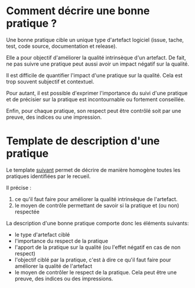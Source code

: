 Comment décrire une bonne pratique ?
====================================

Une bonne pratique cible un unique type d'artefact logiciel (issue, tache, test, code source, documentation et release).

Elle a pour objectif d'améliorer la qualité intrinsèque d'un artefact. De fait, ne pas suivre une pratique peut aussi avoir un impact négatif sur la qualité. 

Il est difficile de quantifier l'impact d'une pratique sur la qualité. Cela est trop souvent subjectif et contextuel.

Pour autant, il est possible d'exprimer l'importance du suivi d'une pratique et de précisier sur la pratique est incontournable ou fortement conseillée.

Enfin, pour chaque pratique, son respect peut être contrôlé soit par une preuve, des indices ou une impression. 

Template de description d'une pratique
======================================

Le template [suivant](./TEMPLATE.md) permet de décrire de manière homogène toutes les pratiques identifiées par le recueil.

Il précise :
1. ce qu'il faut faire pour améliorer la qualité intrinsèque de l'artefact.
2. le moyen de contrôle permettant de savoir si la pratique et (ou non) respectée

La description d'une bonne pratique comporte donc les éléments suivants:
* le type d'artefact ciblé 
* l'importance du respect de la pratique 
* l'apport de la pratique sur la qualité (ou l'effet négatif en cas de non respect)
* l'objectif ciblé par la pratique, c'est à dire ce qu'il faut faire pour améliorer la qualité de l'artefact
* le moyen de contrôler le respect de la pratique. Cela peut être une preuve, des indices ou des impressions.
